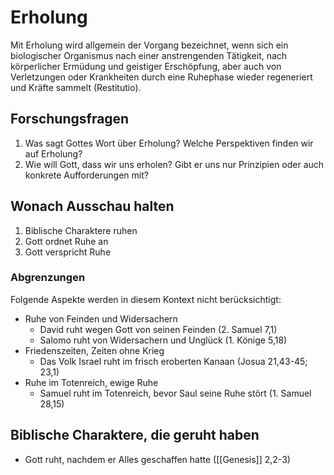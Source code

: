 # Erholung

Mit Erholung wird allgemein der Vorgang bezeichnet, wenn sich ein biologischer Organismus nach einer anstrengenden Tätigkeit, nach körperlicher Ermüdung und geistiger Erschöpfung, aber auch von Verletzungen oder Krankheiten durch eine Ruhephase wieder regeneriert und Kräfte sammelt (Restitutio).

## Forschungsfragen

1. Was sagt Gottes Wort über Erholung? Welche Perspektiven finden wir auf Erholung?
2. Wie will Gott, dass wir uns erholen? Gibt er uns nur Prinzipien oder auch konkrete Aufforderungen mit?

## Wonach Ausschau halten

1. Biblische Charaktere ruhen
2. Gott ordnet Ruhe an
3. Gott verspricht Ruhe

### Abgrenzungen

Folgende Aspekte werden in diesem Kontext nicht berücksichtigt:

- Ruhe von Feinden und Widersachern
	- David ruht wegen Gott von seinen Feinden (2. Samuel 7,1)
	- Salomo ruht von Widersachern und Unglück (1. Könige 5,18)
- Friedenszeiten, Zeiten ohne Krieg
	- Das Volk Israel ruht im frisch eroberten Kanaan (Josua 21,43-45; 23,1)
- Ruhe im Totenreich, ewige Ruhe
	- Samuel ruht im Totenreich, bevor Saul seine Ruhe stört (1. Samuel 28,15)

## Biblische Charaktere, die geruht haben

- Gott ruht, nachdem er Alles geschaffen hatte ([[Genesis]] 2,2-3)